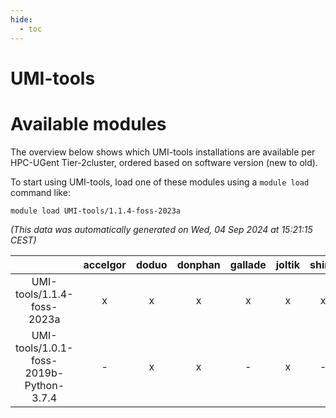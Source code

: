 ```yaml
---
hide:
  - toc
---
```


UMI-tools
=========

# Available modules


The overview below shows which UMI-tools installations are available per HPC-UGent Tier-2cluster, ordered based on software version (new to old).

To start using UMI-tools, load one of these modules using a `module load` command like:

```shell
module load UMI-tools/1.1.4-foss-2023a
```

*(This data was automatically generated on Wed, 04 Sep 2024 at 15:21:15 CEST)*  

| |accelgor|doduo|donphan|gallade|joltik|shinx|skitty|
| :---: | :---: | :---: | :---: | :---: | :---: | :---: | :---: |
|UMI-tools/1.1.4-foss-2023a|x|x|x|x|x|x|x|
|UMI-tools/1.0.1-foss-2019b-Python-3.7.4|-|x|x|-|x|-|x|
